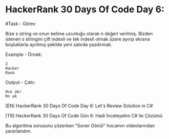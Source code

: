 # HackerRank 30 Days Of Code Day 6:

#Task - Görev

Bize s string ve onun kelime uzunluğu olarak n değeri verilmiş. Bizden istenen s stringini çift indexli ve tek indexli olmak üzere ayırıp ekrana boşluklarla ayrılmış şekilde yeni satırda yazdırmak.

Example - Örnek: 

    2
    Hacker
    Rank

Output - Çıktı:

    Hce akr 
    Rn ak 

[EN] HackerRank 30 Days Of Code Day 6: Let's Review Solution in C# 

[TR] HackerRank 30 Days Of Code Gün 6: Hadi İnceleyelim C# ile Çözümü

Bu algoritma sorusunu çözerken "Soner Gönül" hocamın videolarından yararlandım.
